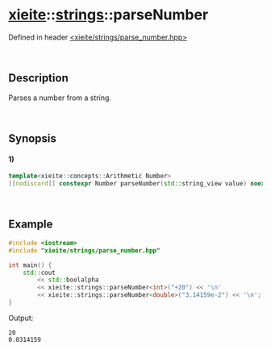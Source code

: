 # [xieite](../../xieite.md)\:\:[strings](../../strings.md)\:\:parseNumber
Defined in header [<xieite/strings/parse_number.hpp>](../../../include/xieite/strings/parse_number.hpp)

&nbsp;

## Description
Parses a number from a string.

&nbsp;

## Synopsis
#### 1)
```cpp
template<xieite::concepts::Arithmetic Number>
[[nodiscard]] constexpr Number parseNumber(std::string_view value) noexcept;
```

&nbsp;

## Example
```cpp
#include <iostream>
#include "xieite/strings/parse_number.hpp"

int main() {
    std::cout
        << std::boolalpha
        << xieite::strings::parseNumber<int>("+20") << '\n'
        << xieite::strings::parseNumber<double>("3.14159e-2") << '\n';
}
```
Output:
```
20
0.0314159
```
